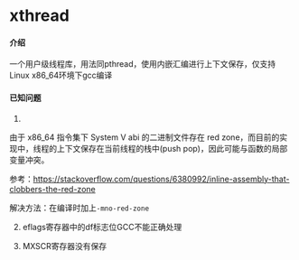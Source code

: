 # xthread

#### 介绍
一个用户级线程库，用法同pthread，使用内嵌汇编进行上下文保存，仅支持Linux x86_64环境下gcc编译

#### 已知问题

1. 

由于 x86_64 指令集下 System V abi 的二进制文件存在 red zone，而目前的实现中，线程的上下文保存在当前线程的栈中(push pop)，因此可能与函数的局部变量冲突。

参考：https://stackoverflow.com/questions/6380992/inline-assembly-that-clobbers-the-red-zone

解决方法：在编译时加上`-mno-red-zone`

2. eflags寄存器中的df标志位GCC不能正确处理

3. MXSCR寄存器没有保存
